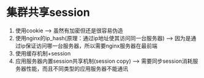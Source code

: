 集群共享session
======
1. 使用cookie --> 虽然有加密但还是很容易伪造
2. 使用nginx的ip_hash(原理：通过ip地址使其访问同一台服务器) --> 因为是通过ip保证访问哪一台服务器，所以需要nginx服务器在最前端
3. 使用缓存机制+session
4. 应用服务器内置session共享机制(session copy) --> 需要同步session消耗服务器性能，而且不同类型的应用服务器不能通讯
